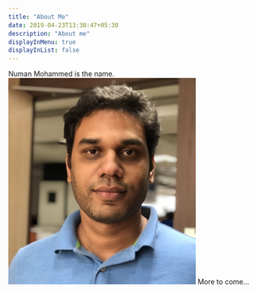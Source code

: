 ```yaml
---
title: "About Me"
date: 2019-04-23T13:30:47+05:30
description: "About me"
displayInMenu: true
displayInList: false
---
```


Numan Mohammed is the name.
<img src="images/me.jpg">
More to come...
